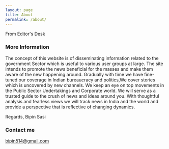 ```yaml
---
layout: page
title: About
permalink: /about/
---
```


From Editor's Desk

### More Information

The concept of this website is of disseminating information related to the government Sector which is useful to various user groups at large. The site intends to promote the news  beneficial for the masses and make them aware of the new happening around. Gradually with time we have fine-tuned our coverage  in Indian bureaucracy and politics,We cover stories which is uncovered by new channels. We keep an eye on top movements in the Public Sector Undertakings and Corporate world.  We will serve as a trusted guide to the crush of news and ideas around you. With thoughtful analysis and fearless views we will track news in India and the world and provide a perspective that is reflective of changing dynamics.

Regards,
Bipin Sasi

### Contact me

[bipin514@gmail.com](mailto:bipin514@gmail.com)
